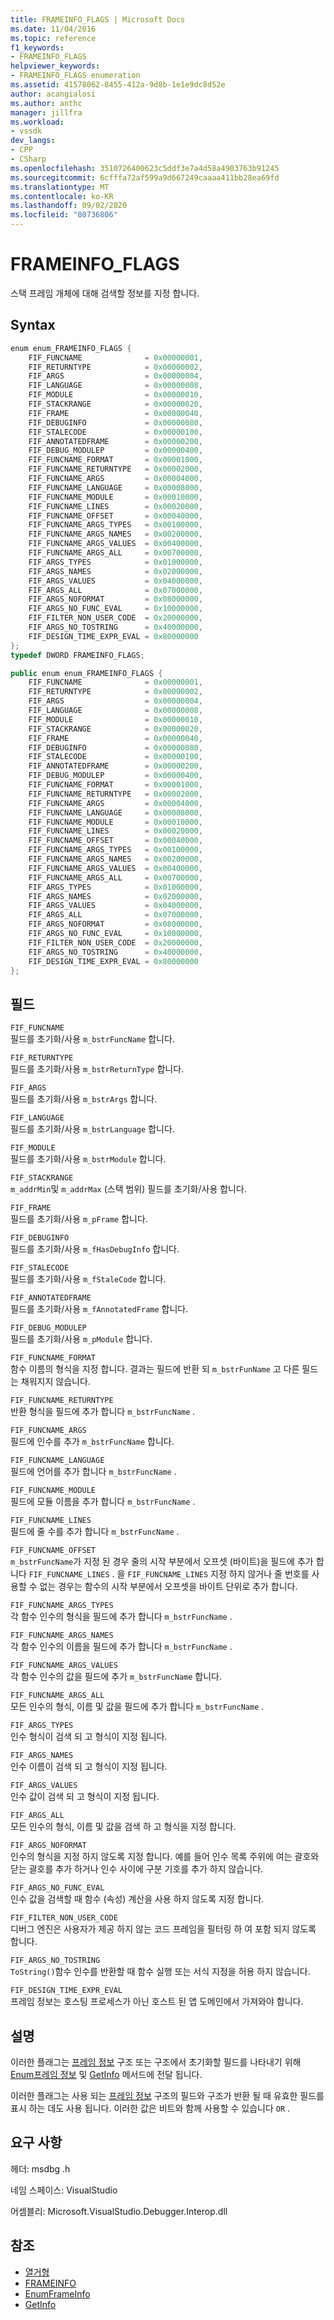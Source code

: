 ```yaml
---
title: FRAMEINFO_FLAGS | Microsoft Docs
ms.date: 11/04/2016
ms.topic: reference
f1_keywords:
- FRAMEINFO_FLAGS
helpviewer_keywords:
- FRAMEINFO_FLAGS enumeration
ms.assetid: 41578062-8455-412a-9d8b-1e1e9dc8d52e
author: acangialosi
ms.author: anthc
manager: jillfra
ms.workload:
- vssdk
dev_langs:
- CPP
- CSharp
ms.openlocfilehash: 3510726400623c5ddf3e7a4d58a4903763b91245
ms.sourcegitcommit: 6cfffa72af599a9d667249caaaa411bb28ea69fd
ms.translationtype: MT
ms.contentlocale: ko-KR
ms.lasthandoff: 09/02/2020
ms.locfileid: "80736806"
---
```

# <a name="frameinfo_flags"></a>FRAMEINFO_FLAGS
스택 프레임 개체에 대해 검색할 정보를 지정 합니다.

## <a name="syntax"></a>Syntax

```cpp
enum enum_FRAMEINFO_FLAGS {
    FIF_FUNCNAME              = 0x00000001,
    FIF_RETURNTYPE            = 0x00000002,
    FIF_ARGS                  = 0x00000004,
    FIF_LANGUAGE              = 0x00000008,
    FIF_MODULE                = 0x00000010,
    FIF_STACKRANGE            = 0x00000020,
    FIF_FRAME                 = 0x00000040,
    FIF_DEBUGINFO             = 0x00000080,
    FIF_STALECODE             = 0x00000100,
    FIF_ANNOTATEDFRAME        = 0x00000200,
    FIF_DEBUG_MODULEP         = 0x00000400,
    FIF_FUNCNAME_FORMAT       = 0x00001000,
    FIF_FUNCNAME_RETURNTYPE   = 0x00002000,
    FIF_FUNCNAME_ARGS         = 0x00004000,
    FIF_FUNCNAME_LANGUAGE     = 0x00008000,
    FIF_FUNCNAME_MODULE       = 0x00010000,
    FIF_FUNCNAME_LINES        = 0x00020000,
    FIF_FUNCNAME_OFFSET       = 0x00040000,
    FIF_FUNCNAME_ARGS_TYPES   = 0x00100000,
    FIF_FUNCNAME_ARGS_NAMES   = 0x00200000,
    FIF_FUNCNAME_ARGS_VALUES  = 0x00400000,
    FIF_FUNCNAME_ARGS_ALL     = 0x00700000,
    FIF_ARGS_TYPES            = 0x01000000,
    FIF_ARGS_NAMES            = 0x02000000,
    FIF_ARGS_VALUES           = 0x04000000,
    FIF_ARGS_ALL              = 0x07000000,
    FIF_ARGS_NOFORMAT         = 0x08000000,
    FIF_ARGS_NO_FUNC_EVAL     = 0x10000000,
    FIF_FILTER_NON_USER_CODE  = 0x20000000,
    FIF_ARGS_NO_TOSTRING      = 0x40000000,
    FIF_DESIGN_TIME_EXPR_EVAL = 0x80000000
};
typedef DWORD FRAMEINFO_FLAGS;
```

```csharp
public enum enum_FRAMEINFO_FLAGS {
    FIF_FUNCNAME              = 0x00000001,
    FIF_RETURNTYPE            = 0x00000002,
    FIF_ARGS                  = 0x00000004,
    FIF_LANGUAGE              = 0x00000008,
    FIF_MODULE                = 0x00000010,
    FIF_STACKRANGE            = 0x00000020,
    FIF_FRAME                 = 0x00000040,
    FIF_DEBUGINFO             = 0x00000080,
    FIF_STALECODE             = 0x00000100,
    FIF_ANNOTATEDFRAME        = 0x00000200,
    FIF_DEBUG_MODULEP         = 0x00000400,
    FIF_FUNCNAME_FORMAT       = 0x00001000,
    FIF_FUNCNAME_RETURNTYPE   = 0x00002000,
    FIF_FUNCNAME_ARGS         = 0x00004000,
    FIF_FUNCNAME_LANGUAGE     = 0x00008000,
    FIF_FUNCNAME_MODULE       = 0x00010000,
    FIF_FUNCNAME_LINES        = 0x00020000,
    FIF_FUNCNAME_OFFSET       = 0x00040000,
    FIF_FUNCNAME_ARGS_TYPES   = 0x00100000,
    FIF_FUNCNAME_ARGS_NAMES   = 0x00200000,
    FIF_FUNCNAME_ARGS_VALUES  = 0x00400000,
    FIF_FUNCNAME_ARGS_ALL     = 0x00700000,
    FIF_ARGS_TYPES            = 0x01000000,
    FIF_ARGS_NAMES            = 0x02000000,
    FIF_ARGS_VALUES           = 0x04000000,
    FIF_ARGS_ALL              = 0x07000000,
    FIF_ARGS_NOFORMAT         = 0x08000000,
    FIF_ARGS_NO_FUNC_EVAL     = 0x10000000,
    FIF_FILTER_NON_USER_CODE  = 0x20000000,
    FIF_ARGS_NO_TOSTRING      = 0x40000000,
    FIF_DESIGN_TIME_EXPR_EVAL = 0x80000000
};
```

## <a name="fields"></a>필드
`FIF_FUNCNAME`\
필드를 초기화/사용 `m_bstrFuncName` 합니다.

`FIF_RETURNTYPE`\
필드를 초기화/사용 `m_bstrReturnType` 합니다.

`FIF_ARGS`\
필드를 초기화/사용 `m_bstrArgs` 합니다.

`FIF_LANGUAGE`\
필드를 초기화/사용 `m_bstrLanguage` 합니다.

`FIF_MODULE`\
필드를 초기화/사용 `m_bstrModule` 합니다.

`FIF_STACKRANGE`\
`m_addrMin`및 `m_addrMax` (스택 범위) 필드를 초기화/사용 합니다.

`FIF_FRAME`\
필드를 초기화/사용 `m_pFrame` 합니다.

`FIF_DEBUGINFO`\
필드를 초기화/사용 `m_fHasDebugInfo` 합니다.

`FIF_STALECODE`\
필드를 초기화/사용 `m_fStaleCode` 합니다.

`FIF_ANNOTATEDFRAME`\
필드를 초기화/사용 `m_fAnnotatedFrame` 합니다.

`FIF_DEBUG_MODULEP`\
필드를 초기화/사용 `m_pModule` 합니다.

`FIF_FUNCNAME_FORMAT`\
함수 이름의 형식을 지정 합니다. 결과는 필드에 반환 되 `m_bstrFunName` 고 다른 필드는 채워지지 않습니다.

`FIF_FUNCNAME_RETURNTYPE`\
반환 형식을 필드에 추가 합니다 `m_bstrFuncName` .

`FIF_FUNCNAME_ARGS`\
필드에 인수를 추가 `m_bstrFuncName` 합니다.

`FIF_FUNCNAME_LANGUAGE`\
필드에 언어를 추가 합니다 `m_bstrFuncName` .

`FIF_FUNCNAME_MODULE`\
필드에 모듈 이름을 추가 합니다 `m_bstrFuncName` .

`FIF_FUNCNAME_LINES`\
필드에 줄 수를 추가 합니다 `m_bstrFuncName` .

`FIF_FUNCNAME_OFFSET`\
`m_bstrFuncName`가 지정 된 경우 줄의 시작 부분에서 오프셋 (바이트)을 필드에 추가 합니다 `FIF_FUNCNAME_LINES` . 을 `FIF_FUNCNAME_LINES` 지정 하지 않거나 줄 번호를 사용할 수 없는 경우는 함수의 시작 부분에서 오프셋을 바이트 단위로 추가 합니다.

`FIF_FUNCNAME_ARGS_TYPES`\
각 함수 인수의 형식을 필드에 추가 합니다 `m_bstrFuncName` .

`FIF_FUNCNAME_ARGS_NAMES`\
각 함수 인수의 이름을 필드에 추가 합니다 `m_bstrFuncName` .

`FIF_FUNCNAME_ARGS_VALUES`\
각 함수 인수의 값을 필드에 추가 `m_bstrFuncName` 합니다.

`FIF_FUNCNAME_ARGS_ALL`\
모든 인수의 형식, 이름 및 값을 필드에 추가 합니다 `m_bstrFuncName` .

`FIF_ARGS_TYPES`\
인수 형식이 검색 되 고 형식이 지정 됩니다.

`FIF_ARGS_NAMES`\
인수 이름이 검색 되 고 형식이 지정 됩니다.

`FIF_ARGS_VALUES`\
인수 값이 검색 되 고 형식이 지정 됩니다.

`FIF_ARGS_ALL`\
모든 인수의 형식, 이름 및 값을 검색 하 고 형식을 지정 합니다.

`FIF_ARGS_NOFORMAT`\
인수의 형식을 지정 하지 않도록 지정 합니다. 예를 들어 인수 목록 주위에 여는 괄호와 닫는 괄호를 추가 하거나 인수 사이에 구분 기호를 추가 하지 않습니다.

`FIF_ARGS_NO_FUNC_EVAL`\
인수 값을 검색할 때 함수 (속성) 계산을 사용 하지 않도록 지정 합니다.

`FIF_FILTER_NON_USER_CODE`\
디버그 엔진은 사용자가 제공 하지 않는 코드 프레임을 필터링 하 여 포함 되지 않도록 합니다.

`FIF_ARGS_NO_TOSTRING`\
`ToString()`함수 인수를 반환할 때 함수 실행 또는 서식 지정을 허용 하지 않습니다.

`FIF_DESIGN_TIME_EXPR_EVAL`\
프레임 정보는 호스팅 프로세스가 아닌 호스트 된 앱 도메인에서 가져와야 합니다.

## <a name="remarks"></a>설명
이러한 플래그는 [프레임 정보](../../../extensibility/debugger/reference/frameinfo.md) 구조 또는 구조에서 초기화할 필드를 나타내기 위해 [Enum프레임 정보](../../../extensibility/debugger/reference/idebugthread2-enumframeinfo.md) 및 [GetInfo](../../../extensibility/debugger/reference/idebugstackframe2-getinfo.md) 메서드에 전달 됩니다.

이러한 플래그는 사용 되는 [프레임 정보](../../../extensibility/debugger/reference/frameinfo.md) 구조의 필드와 구조가 반환 될 때 유효한 필드를 표시 하는 데도 사용 됩니다. 이러한 값은 비트와 함께 사용할 수 있습니다 `OR` .

## <a name="requirements"></a>요구 사항
헤더: msdbg .h

네임 스페이스: VisualStudio

어셈블리: Microsoft.VisualStudio.Debugger.Interop.dll

## <a name="see-also"></a>참조
- [열거형](../../../extensibility/debugger/reference/enumerations-visual-studio-debugging.md)
- [FRAMEINFO](../../../extensibility/debugger/reference/frameinfo.md)
- [EnumFrameInfo](../../../extensibility/debugger/reference/idebugthread2-enumframeinfo.md)
- [GetInfo](../../../extensibility/debugger/reference/idebugstackframe2-getinfo.md)

